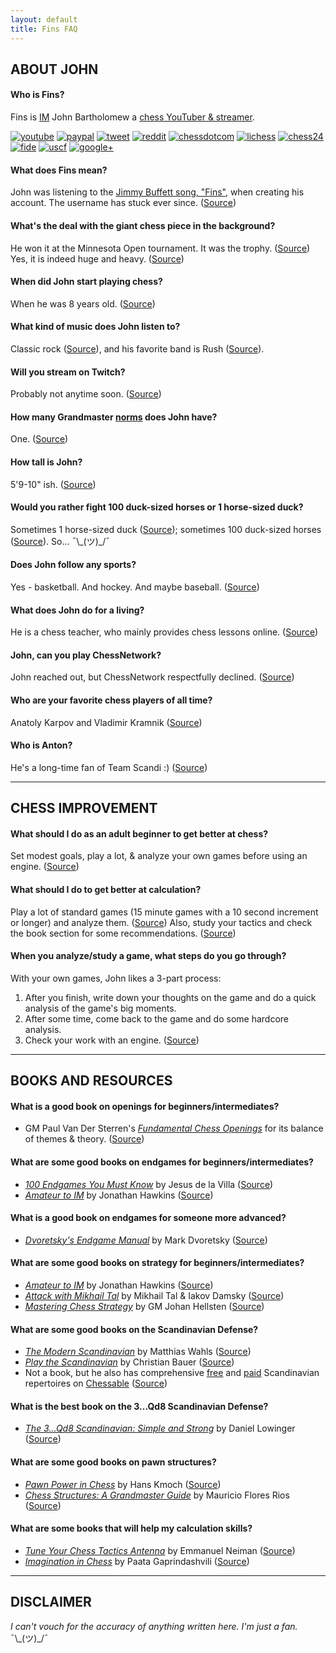 ```yaml
---
layout: default
title: Fins FAQ
---
```


## ABOUT JOHN

#### Who is Fins?
Fins is [IM](https://en.wikipedia.org/wiki/FIDE_titles#International_Master_.28IM.29) John Bartholomew a [chess YouTuber & streamer](http://youtube.com/johnbartholomewchess).

[![youtube][1.1]][1]
[![paypal][2.1]][2]
[![tweet][3.1]][3]
[![reddit][4.1]][4]
[![chessdotcom][5.1]][5]
[![lichess][6.1]][6]
[![chess24][7.1]][7]
[![fide][8.1]][8]
[![uscf][9.1]][9]
[![google+][10.1]][10]

[1.1]: http://imgur.com/ZOgUeAP.png
[2.1]: http://imgur.com/SCz5LSZ.png
[3.1]: http://imgur.com/F5Imrbh.png
[4.1]: http://imgur.com/9PWdCs9.png
[5.1]: http://imgur.com/RJqulgn.png
[6.1]: http://imgur.com/P33X27R.png
[7.1]: http://imgur.com/aFkd9Ww.png
[8.1]: http://imgur.com/Ar2vv46.png
[9.1]: http://imgur.com/DdIDugf.png
[10.1]: http://imgur.com/Ck2QHNv.png

[1]: https://www.youtube.com/channel/UC6hOVYvNn79Sl1Fc1vx2mYA
[2]: https://www.paypal.com/cgi-bin/webscr?cmd=_s-xclick&hosted_button_id=FURS92M5WXVCG
[3]: https://twitter.com/fins0905
[4]: https://www.reddit.com/user/scandinaviandefense
[5]: http://www.chess.com/members/view/Fins0905
[6]: http://en.lichess.org/@/Fins
[7]: https://chess24.com/en/profile/johnbartholomew
[8]: http://ratings.fide.com/card.phtml?event=2019353
[9]: http://main.uschess.org/msa/MbrDtlMain.php?12718516
[10]: https://plus.google.com/112378896813540876936

#### What does Fins mean?
John was listening to the [Jimmy Buffett song, "Fins"](https://www.youtube.com/watch?v=UruXWui1EG8), when creating his account. The username has stuck ever since. ([Source](https://youtu.be/fAJfjImeoQk?t=39m08s))

#### What's the deal with the giant chess piece in the background?
He won it at the Minnesota Open tournament. It was the trophy. ([Source](https://youtu.be/chouolhbGRw?t=1h21m10s))  
Yes, it is indeed huge and heavy. ([Source](https://youtu.be/chouolhbGRw?t=1h33m39s))

#### When did John start playing chess?
When he was 8 years old. ([Source](https://youtu.be/j-8TkVMqLXg?t=34m51s))

#### What kind of music does John listen to?
Classic rock ([Source](https://youtu.be/DOCo2LU38Ts?t=1h47m20s)), and his favorite band is Rush ([Source](https://youtu.be/UsqHNW9b-t4?t=40m18s)).

#### Will you stream on Twitch?
Probably not anytime soon. ([Source](https://youtu.be/DOCo2LU38Ts?t=1h48m15s))

#### How many Grandmaster [norms](https://en.wikipedia.org/wiki/Norm_%28chess%29) does John have?
One. ([Source](https://youtu.be/UsqHNW9b-t4?t=1h01m34s))

#### How tall is John?
5'9-10" ish. ([Source](https://youtu.be/QmYwoNgXR1o?t=55m52s))

#### Would you rather fight 100 duck-sized horses or 1 horse-sized duck?
Sometimes 1 horse-sized duck ([Source](https://youtu.be/j-8TkVMqLXg?t=16m3s)); sometimes 100 duck-sized horses ([Source](https://youtu.be/UsqHNW9b-t4?t=46m8s)). So... ¯\\\_\(ツ\)\_/¯

#### Does John follow any sports?
Yes - basketball. And hockey. And maybe baseball. ([Source](https://youtu.be/chayMvX8VjA?t=1h9m24s))

#### What does John do for a living?
He is a chess teacher, who mainly provides chess lessons online. ([Source](https://youtu.be/chayMvX8VjA?t=1h17m27s))

#### John, can you play ChessNetwork?
John reached out, but ChessNetwork respectfully declined. ([Source](https://youtu.be/chouolhbGRw?t=1h21m15s))

#### Who are your favorite chess players of all time?
Anatoly Karpov and Vladimir Kramnik ([Source](https://youtu.be/DOCo2LU38Ts?t=2h01m22s))

#### Who is Anton?
He's a long-time fan of Team Scandi :) ([Source](https://youtu.be/chayMvX8VjA?t=1h16m45s))

---

## CHESS IMPROVEMENT

#### What should I do as an adult beginner to get better at chess?
Set modest goals, play a lot, & analyze your own games before using an engine. ([Source](https://youtu.be/dpSYSZ9nqgk?t=2h26m59s))

#### What should I do to get better at calculation?
Play a lot of standard games (15 minute games with a 10 second increment or longer) and analyze them. ([Source](https://youtu.be/dpSYSZ9nqgk?t=2h33m50s)) Also, study your tactics and check the book section for some recommendations. ([Source](https://youtu.be/ebEOIi-tcBg?t=40m24s))

#### When you analyze/study a game, what steps do you go through?
With your own games, John likes a 3-part process:

1. After you finish, write down your thoughts on the game and do a quick analysis of the game's big moments.
2. After some time, come back to the game and do some hardcore analysis.
3. Check your work with an engine. ([Source](https://youtu.be/ebEOIi-tcBg?t=23m40s))

---

## BOOKS AND RESOURCES

#### What is a good book on openings for beginners/intermediates?
+ GM Paul Van Der Sterren's [*Fundamental Chess Openings*](http://smile.amazon.com/FCO-Paul-Van-Der-Sterren/dp/1906454132) for its balance of themes & theory. ([Source](https://twitter.com/fins0905/status/677207537158979585))

#### What are some good books on endgames for beginners/intermediates?
+ [*100 Endgames You Must Know*](http://smile.amazon.com/gp/product/9056916173/) by Jesus de la Villa ([Source](https://youtu.be/j-8TkVMqLXg?t=20m38s))
+ [*Amateur to IM*](http://smile.amazon.com/Amateur-IM-Proven-Training-Methods/dp/1936277409/) by Jonathan Hawkins ([Source](https://youtu.be/j-8TkVMqLXg?t=20m38s))

#### What is a good book on endgames for someone more advanced?
+ [*Dvoretsky's Endgame Manual*](http://smile.amazon.com/Dvoretskys-Endgame-Manual-Mark-Dvoretsky/dp/1941270042/) by Mark Dvoretsky ([Source](https://youtu.be/j-8TkVMqLXg?t=20m58s))

#### What are some good books on strategy for beginners/intermediates?
+ [*Amateur to IM*](http://smile.amazon.com/Amateur-IM-Proven-Training-Methods/dp/1936277409/) by Jonathan Hawkins ([Source](https://youtu.be/j-8TkVMqLXg?t=45m03s))
+ [*Attack with Mikhail Tal*](http://smile.amazon.com/Attack-Mikhail-Cadogan-Chess-Books/dp/1857440439) by Mikhail Tal & Iakov Damsky ([Source](https://youtu.be/j-8TkVMqLXg?t=45m03s))
+ [*Mastering Chess Strategy*](http://smile.amazon.com/Mastering-Chess-Strategy-Johan-Hellsten/dp/1857446488/) by GM Johan Hellsten ([Source](https://youtu.be/chouolhbGRw?t=1h19m44s))

#### What are some good books on the Scandinavian Defense?
+ [*The Modern Scandinavian*](http://smile.amazon.com/Modern-Scandinavian-Structures-Increasingly-Popular/dp/9056913441) by Matthias Wahls ([Source](https://youtu.be/chouolhbGRw?t=1h28m27s))
+ [*Play the Scandinavian*](http://smile.amazon.com/Scandinavian-Grandmaster-Guide-Christian-Bauer/dp/190655255X/) by Christian Bauer ([Source](https://youtu.be/chouolhbGRw?t=1h28m27s))
+ Not a book, but he also has comprehensive [free](https://www.chessable.com/book/im-john-bartholomews-scandinavian-free-version/104) and [paid](https://www.chessable.com/book/im-john-bartholomews-scandinavian/79) Scandinavian repertoires on [Chessable](http://chessable.com) ([Source](https://youtu.be/NXF3TTWL4Lg?t=46m45s))

#### What is the best book on the 3...Qd8 Scandinavian Defense?
+ [*The 3...Qd8 Scandinavian: Simple and Strong*](http://smile.amazon.com/Qd8-Scandinavian-Simple-Strong/dp/1936490765) by Daniel Lowinger ([Source](https://youtu.be/ebEOIi-tcBg?t=1h14s))
 
#### What are some good books on pawn structures?
+ [*Pawn Power in Chess*](http://smile.amazon.com/Pawn-Power-Chess-Dover-ebook/dp/B00BX1DNI6) by Hans Kmoch ([Source](https://youtu.be/chayMvX8VjA?t=1h7m15s))
+ [*Chess Structures: A Grandmaster Guide*](http://smile.amazon.com/Chess-Structures-Mauricio-Flores-Rios/dp/1784830003) by Mauricio Flores Rios ([Source](https://youtu.be/chayMvX8VjA?t=1h7m26s))

#### What are some books that will help my calculation skills?
+ [*Tune Your Chess Tactics Antenna*](http://smile.amazon.com/Tune-Your-Chess-Tactics-Antenna/dp/9056914049) by Emmanuel Neiman ([Source](https://youtu.be/ebEOIi-tcBg?t=23m40s))
+ [*Imagination in Chess*](http://smile.amazon.com/Imagination-Chess-Creatively-Foolish-Mistakes/dp/0713488913/) by Paata Gaprindashvili ([Source](https://youtu.be/ebEOIi-tcBg?t=23m40s))

---

## DISCLAIMER

*I can't vouch for the accuracy of anything written here. I'm just a fan.* ¯\\\_\(ツ\)\_/¯
